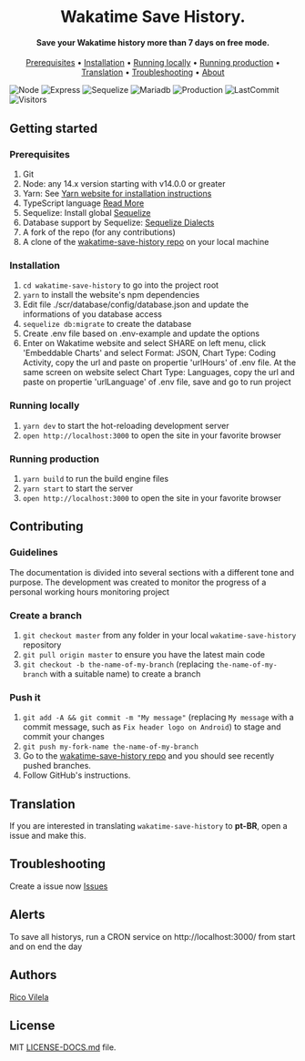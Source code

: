 <h1 align="center">
	Wakatime Save History.
</h1>

<h4 align="center">Save your Wakatime history more than 7 days on free mode.</h4>

<p align="center">
  <a href="#prerequisites">Prerequisites</a> • <a href="#installation">Installation</a> • <a href="#running-locally">Running locally</a> • <a href="#running-production">Running production</a> • <a href="#translation">Translation</a> • <a href="#troubleshooting">Troubleshooting</a> • <a href="#about">About</a>
</p>

<p>

![Node](https://img.shields.io/badge/node-14.17.1-brightgreen) ![Express](https://img.shields.io/badge/express-4.17.1-yellow) ![Sequelize](https://img.shields.io/badge/sequelize-6.6.2-informational) ![Mariadb](https://img.shields.io/badge/mariadb-10.3.27-9cf) ![Production](https://img.shields.io/badge/production-60%25-orange) ![LastCommit](https://img.shields.io/badge/last%20commit-Jul-blue) ![Visitors](https://visitor-badge.glitch.me/badge?page_id=ricovilela.wakatime-save-history)

</p>

## Getting started

### Prerequisites

1. Git
1. Node: any 14.x version starting with v14.0.0 or greater
1. Yarn: See [Yarn website for installation instructions](https://yarnpkg.com/lang/en/docs/install/)
1. TypeScript language [Read More](https://www.typescriptlang.org/)
1. Sequelize: Install global [Sequelize](https://sequelize.org/)
1. Database support by Sequelize: [Sequelize Dialects](https://sequelize.org/master/manual/dialect-specific-things.html#underlying-connector-libraries)
1. A fork of the repo (for any contributions)
1. A clone of the [wakatime-save-history repo](https://github.com/ricovilela/wakatime-save-history) on your local machine

### Installation

1. `cd wakatime-save-history` to go into the project root
1. `yarn` to install the website's npm dependencies
1. Edit file ./scr/database/config/database.json and update the informations of you database access
1. `sequelize db:migrate` to create the database
1. Create .env file based on .env-example and update the options
1. Enter on Wakatime website and select SHARE on left menu, click 'Embeddable Charts' and select Format: JSON, Chart Type: Coding Activity, copy the url and paste on propertie 'urlHours' of .env file. At the same screen on website select Chart Type: Languages, copy the url and paste on propertie 'urlLanguage' of .env file, save and go to run project

### Running locally

1. `yarn dev` to start the hot-reloading development server
1. `open http://localhost:3000` to open the site in your favorite browser

### Running production

1. `yarn build` to run the build engine files
1. `yarn start` to start the server
1. `open http://localhost:3000` to open the site in your favorite browser

## Contributing

### Guidelines

The documentation is divided into several sections with a different tone and purpose. The development was created to monitor the progress of a personal working hours monitoring project

### Create a branch

1. `git checkout master` from any folder in your local `wakatime-save-history` repository
1. `git pull origin master` to ensure you have the latest main code
1. `git checkout -b the-name-of-my-branch` (replacing `the-name-of-my-branch` with a suitable name) to create a branch

### Push it

1. `git add -A && git commit -m "My message"` (replacing `My message` with a commit message, such as `Fix header logo on Android`) to stage and commit your changes
1. `git push my-fork-name the-name-of-my-branch`
1. Go to the [wakatime-save-history repo](https://github.com/ricovilela/wakatime-save-history) and you should see recently pushed branches.
1. Follow GitHub's instructions.

## Translation

If you are interested in translating `wakatime-save-history` to **pt-BR**, open a issue and make this.

## Troubleshooting

Create a issue now [Issues](https://github.com/ricovilela/wakatime-save-history/issues)

## Alerts

To save all historys, run a CRON service on http://localhost:3000/ from start and on end the day

## Authors

<a href="https://github.com/ricovilela">Rico Vilela</a>

## License
MIT [LICENSE-DOCS.md](https://github.com/ricovilela/wakatime-save-history/blob/master/LICENSE) file.

